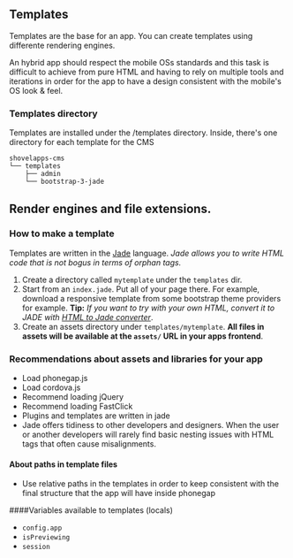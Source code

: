 ## Templates

Templates are the base for an app. You can create templates using differente rendering
engines.

An hybrid app should respect the mobile OSs
standards and this task is difficult to achieve from pure HTML and having to rely
on multiple tools and iterations in order for the app to have a design consistent
with the mobile's OS look & feel.

### Templates directory

Templates are installed under the /templates directory. Inside, there's one directory
for each template for the CMS

    shovelapps-cms
    └── templates
        ├── admin
        └── bootstrap-3-jade

## Render engines and file extensions.




### How to make a template

Templates are written in the [Jade](http://jade-lang.com/) language. 
*Jade allows you to write HTML code that is not bogus in terms of orphan tags.*

1. Create a directory  called `mytemplate` under the `templates` dir.
1. Start from an `index.jade`. Put all of your page there. For example,
download a responsive template from some bootstrap  theme providers for example. **Tip:** *If you want to try with your own HTML, convert it to JADE with [HTML to Jade converter](http://html2jade.aaron-powell.com/)*.
1. Create an assets directory under `templates/mytemplate`. **All files in assets will be available at the `assets/` URL in your apps frontend**.

### Recommendations about assets and libraries for your app

* Load phonegap.js
* Load cordova.js
* Recommend loading jQuery
* Recommend loading FastClick
* Plugins and templates are written in jade
* Jade offers tidiness to other developers and designers. When the user or 
  another developers will 
  rarely find basic nesting issues with HTML tags that often cause misalignments.


#### About paths in template files

* Use relative paths in the templates in order to keep consistent with 
the final structure that the app will have inside phonegap


####Variables available to templates (locals)

* `config.app`
* `isPreviewing`
* `session`